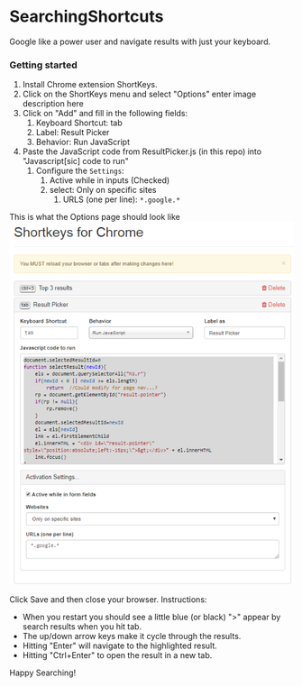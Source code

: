# SearchingShortcuts
Google like a power user and navigate results with just your keyboard.

### Getting started
1. Install Chrome extension ShortKeys.
1. Click on the ShortKeys menu and select "Options" enter image description here
1. Click on "Add" and fill in the following fields:
    1. Keyboard Shortcut: tab
    1. Label: Result Picker
    1. Behavior: Run JavaScript
1. Paste the JavaScript code from ResultPicker.js (in this repo) into "Javascript[sic] code to run"
    1. Configure the `Settings`:
        1. Active while in inputs (Checked)
        1. select: Only on specific sites
            1. URLS (one per line): `*.google.*`

This is what the Options page should look like
![Screenshot of the ShortKeys Options Page](screenshot.png?raw=true "ShortKeys Options Page")

Click Save and then close your browser.
Instructions:

- When you restart you should see a little blue (or black) ">" appear by search results when you hit tab.
- The up/down arrow keys make it cycle through the results.
- Hitting "Enter" will navigate to the highlighted result.
- Hitting "Ctrl+Enter" to open the result in a new tab.

Happy Searching!
